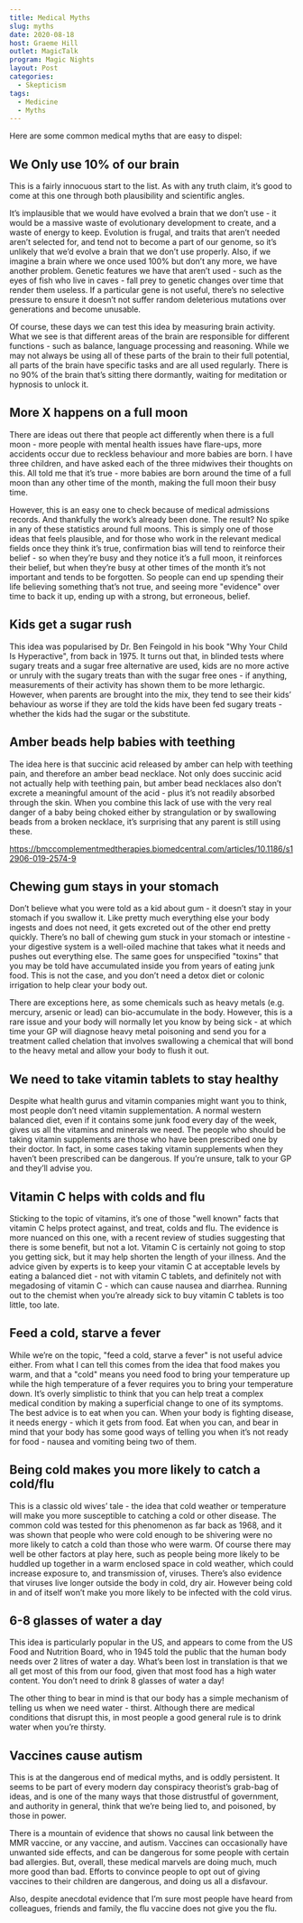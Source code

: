 ```yaml
---
title: Medical Myths
slug: myths
date: 2020-08-18
host: Graeme Hill
outlet: MagicTalk
program: Magic Nights
layout: Post
categories:
  - Skepticism
tags:
  - Medicine
  - Myths
---
```


Here are some common medical myths that are easy to dispel:

<!-- more -->

## We Only use 10% of our brain

This is a fairly innocuous start to the list. As with any truth claim, it’s good to come at this one through both plausibility and scientific angles.

It’s implausible that we would have evolved a brain that we don’t use - it would be a massive waste of evolutionary development to create, and a waste of energy to keep. Evolution is frugal, and traits that aren’t needed aren’t selected for, and tend not to become a part of our genome, so it’s unlikely that we’d evolve a brain that we don’t use properly. Also, if we imagine a brain where we once used 100% but don’t any more, we have another problem. Genetic features we have that aren’t used - such as the eyes of fish who live in caves - fall prey to genetic changes over time that render them useless. If a particular gene is not useful, there’s no selective pressure to ensure it doesn’t not suffer random deleterious mutations over generations and become unusable.

Of course, these days we can test this idea by measuring brain activity. What we see is that different areas of the brain are responsible for different functions - such as balance, language processing and reasoning. While we may not always be using all of these parts of the brain to their full potential, all parts of the brain have specific tasks and are all used regularly. There is no 90% of the brain that’s sitting there dormantly, waiting for meditation or hypnosis to unlock it.

## More X happens on a full moon

There are ideas out there that people act differently when there is a full moon - more people with mental health issues have flare-ups, more accidents occur due to reckless behaviour and more babies are born. I have three children, and have asked each of the three midwives their thoughts on this. All told me that it’s true - more babies are born around the time of a full moon than any other time of the month, making the full moon their busy time.

However, this is an easy one to check because of medical admissions records. And thankfully the work’s already been done. The result? No spike in any of these statistics around full moons. This is simply one of those ideas that feels plausible, and for those who work in the relevant medical fields once they think it’s true, confirmation bias will tend to reinforce their belief - so when they’re busy and they notice it’s a full moon, it reinforces their belief, but when they’re busy at other times of the month it’s not important and tends to be forgotten. So people can end up spending their life believing something that’s not true, and seeing more "evidence" over time to back it up, ending up with a strong, but erroneous, belief.

## Kids get a sugar rush

This idea was popularised by Dr. Ben Feingold in his book "Why Your Child Is Hyperactive", from back in 1975.
It turns out that, in blinded tests where sugary treats and a sugar free alternative are used, kids are no more active or unruly with the sugary treats than with the sugar free ones - if anything, measurements of their activity has shown them to be more lethargic. However, when parents are brought into the mix, they tend to see their kids’ behaviour as worse if they are told the kids have been fed sugary treats - whether the kids had the sugar or the substitute.

## Amber beads help babies with teething

The idea here is that succinic acid released by amber can help with teething pain, and therefore an amber bead necklace. Not only does succinic acid not actually help with teething pain, but amber bead necklaces also don’t excrete a meaningful amount of the acid - plus it’s not readily absorbed through the skin. When you combine this lack of use with the very real danger of a baby being choked either by strangulation or by swallowing beads from a broken necklace, it’s surprising that any parent is still using these.

https://bmccomplementmedtherapies.biomedcentral.com/articles/10.1186/s12906-019-2574-9

## Chewing gum stays in your stomach

Don’t believe what you were told as a kid about gum - it doesn’t stay in your stomach if you swallow it. Like pretty much everything else your body ingests and does not need, it gets excreted out of the other end pretty quickly. There’s no ball of chewing gum stuck in your stomach or intestine - your digestive system is a well-oiled machine that takes what it needs and pushes out everything else. The same goes for unspecified "toxins" that you may be told have accumulated inside you from years of eating junk food. This is not the case, and you don’t need a detox diet or colonic irrigation to help clear your body out.

There are exceptions here, as some chemicals such as heavy metals (e.g. mercury, arsenic or lead) can bio-accumulate in the body. However, this is a rare issue and your body will normally let you know by being sick - at which time your GP will diagnose heavy metal poisoning and send you for a treatment called chelation that involves swallowing a chemical that will bond to the heavy metal and allow your body to flush it out.

## We need to take vitamin tablets to stay healthy

Despite what health gurus and vitamin companies might want you to think, most people don’t need vitamin supplementation. A normal western balanced diet, even if it contains some junk food every day of the week, gives us all the vitamins and minerals we need. The people who should be taking vitamin supplements are those who have been prescribed one by their doctor. In fact, in some cases taking vitamin supplements when they haven’t been prescribed can be dangerous. If you’re unsure, talk to your GP and they’ll advise you.

## Vitamin C helps with colds and flu

Sticking to the topic of vitamins, it’s one of those "well known" facts that vitamin C helps protect against, and treat, colds and flu. The evidence is more nuanced on this one, with a recent review of studies suggesting that there is some benefit, but not a lot. Vitamin C is certainly not going to stop you getting sick, but it may help shorten the length of your illness. And the advice given by experts is to keep your vitamin C at acceptable levels by eating a balanced diet - not with vitamin C tablets, and definitely not with megadosing of vitamin C - which can cause nausea and diarrhea. Running out to the chemist when you’re already sick to buy vitamin C tablets is too little, too late.

## Feed a cold, starve a fever

While we’re on the topic, "feed a cold, starve a fever" is not useful advice either. From what I can tell this comes from the idea that food makes you warm, and that a "cold" means you need food to bring your temperature up while the high temperature of a fever requires you to bring your temperature down. It’s overly simplistic to think that you can help treat a complex medical condition by making a superficial change to one of its symptoms. The best advice is to eat when you can. When your body is fighting disease, it needs energy - which it gets from food. Eat when you can, and bear in mind that your body has some good ways of telling you when it’s not ready for food - nausea and vomiting being two of them.

## Being cold makes you more likely to catch a cold/flu

This is a classic old wives’ tale - the idea that cold weather or temperature will make you more susceptible to catching a cold or other disease. The common cold was tested for this phenomenon as far back as 1968, and it was shown that people who were cold enough to be shivering were no more likely to catch a cold than those who were warm. Of course there may well be other factors at play here, such as people being more likely to be huddled up together in a warm enclosed space in cold weather, which could increase exposure to, and transmission of, viruses. There’s also evidence that viruses live longer outside the body in cold, dry air. However being cold in and of itself won’t make you more likely to be infected with the cold virus.

## 6-8 glasses of water a day

This idea is particularly popular in the US, and appears to come from the US Food and Nutrition Board, who in 1945 told the public that the human body needs over 2 litres of water a day. What’s been lost in translation is that we all get most of this from our food, given that most food has a high water content. You don’t need to drink 8 glasses of water a day!

The other thing to bear in mind is that our body has a simple mechanism of telling us when we need water - thirst. Although there are medical conditions that disrupt this, in most people a good general rule is to drink water when you’re thirsty.

## Vaccines cause autism

This is at the dangerous end of medical myths, and is oddly persistent. It seems to be part of every modern day conspiracy theorist’s grab-bag of ideas, and is one of the many ways that those distrustful of government, and authority in general, think that we’re being lied to, and poisoned, by those in power.

There is a mountain of evidence that shows no causal link between the MMR vaccine, or any vaccine, and autism. Vaccines can occasionally have unwanted side effects, and can be dangerous for some people with certain bad allergies. But, overall, these medical marvels are doing much, much more good than bad. Efforts to convince people to opt out of giving vaccines to their children are dangerous, and doing us all a disfavour.

Also, despite anecdotal evidence that I’m sure most people have heard from colleagues, friends and family, the flu vaccine does not give you the flu.
